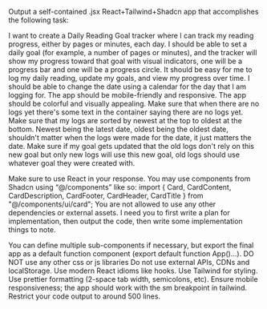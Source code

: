 
Output a self-contained .jsx React+Tailwind+Shadcn app that accomplishes the following task:

<task>
I want to create a Daily Reading Goal tracker where I can track my reading progress, either by pages or minutes, each day. I should be able to set a daily goal (for example, a number of pages or minutes), and the tracker will show my progress toward that goal with visual indicators, one will be a progress bar and one will be a progress circle. It should be easy for me to log my daily reading, update my goals, and view my progress over time. I should be able to change the date using a calendar for the day that I am logging for. The app should be mobile-friendly and responsive. The app should be colorful and visually appealing. Make sure that when there are no logs yet there's some text in the container saying there are no logs yet. Make sure that my logs are sorted by newest at the top to oldest at the bottom. Newest being the latest date, oldest being the oldest date, shouldn't matter when the logs were made for the date, it just matters the date. Make sure if my goal gets updated that the old logs don't rely on this new goal but only new logs will use this new goal, old logs should use whatever goal they were created with.
</task>


Make sure to use React in your response. You may use components from Shadcn using “@/components” like so: import { Card, CardContent, CardDescription, CardFooter, CardHeader, CardTitle } from "@/components/ui/card"; You are not allowed to use any other dependencies or external assets.
I need you to first write a plan for implementation, then output the code, then write some implementation things to note.

You can define multiple sub-components if necessary, but export the final app as a default function component (export default function App()...).
DO NOT use any other css or js libraries
Do not use external APIs, CDNs and localStorage.
Use modern React idioms like hooks.
Use Tailwind for styling.
Use prettier formatting (2-space tab width, semicolons, etc).
Ensure mobile responsiveness; the app should work with the sm breakpoint in tailwind.
Restrict your code output to around 500 lines.

